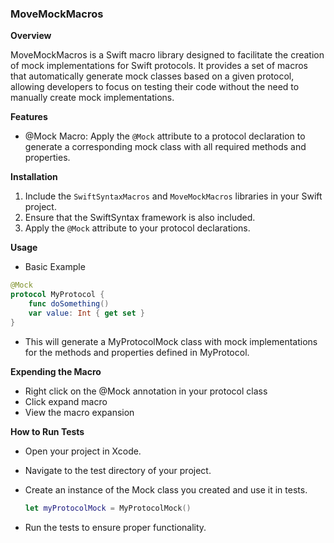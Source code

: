 ### MoveMockMacros

**Overview**

MoveMockMacros is a Swift macro library designed to facilitate the creation of mock implementations for Swift protocols. It provides a set of macros that automatically generate mock classes based on a given protocol, allowing developers to focus on testing their code without the need to manually create mock implementations.

**Features**

* @Mock Macro: Apply the `@Mock` attribute to a protocol declaration to generate a corresponding mock class with all required methods and properties.

**Installation**

1. Include the `SwiftSyntaxMacros` and `MoveMockMacros` libraries in your Swift project.
2. Ensure that the SwiftSyntax framework is also included.
3. Apply the `@Mock` attribute to your protocol declarations.

**Usage**

* Basic Example

```swift
@Mock
protocol MyProtocol {
    func doSomething()
    var value: Int { get set }
}
```

* This will generate a MyProtocolMock class with mock implementations for the methods and properties defined in MyProtocol.

**Expending the Macro**
* Right click on the @Mock annotation in your protocol class
* Click expand macro
* View the macro expansion

**How to Run Tests**

* Open your project in Xcode.
* Navigate to the test directory of your project.
* Create an instance of the Mock class you created and use it in tests.
  
  ```swift
  let myProtocolMock = MyProtocolMock()
  ```
* Run the tests to ensure proper functionality.
